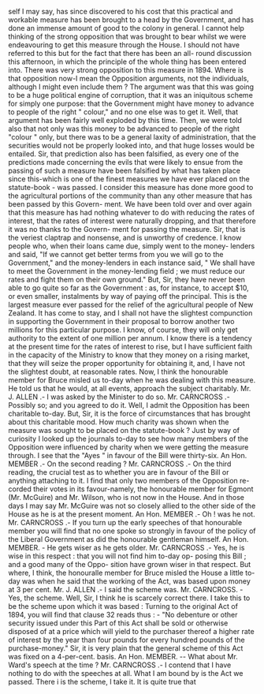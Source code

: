 self I may say, has since discovered to his cost that this practical and workable measure has been brought to a head by the Government, and has done an immense amount of good to the colony in general. I cannot help thinking of the strong opposition that was brought to bear whilst we were endeavouring to get this measure through the House. I should not have referred to this but for the fact that there has been an all- round discussion this afternoon, in which the principle of the whole thing has been entered into. There was very strong opposition to this measure in 1894. Where is that opposition now-I mean the Opposition arguments, not the individuals, although I might even include them ? The argument was that this was going to be a huge political engine of corruption, that it was an iniquitous scheme for simply one purpose: that the Government might have money to advance to people of the right " colour," and no one else was to get it. Well, that argument has been fairly well exploded by this time. Then, we were told also that not only was this money to be advanced to people of the right "colour " only, but there was to be a general laxity of administration, that the securities would not be properly looked into, and that huge losses would be entailed. Sir, that prediction also has been falsified, as every one of the predictions made concerning the evils that were likely to ensue from the passing of such a measure have been falsified by what has taken place since this-which is one of the finest measures we have ever placed on the statute-book - was passed. I consider this measure has done more good to the agricultural portions of the community than any other measure that has been passed by this Govern- ment. We have been told over and over again that this measure has had nothing whatever to do with reducing the rates of interest, that the rates of interest were naturally dropping, and that therefore it was no thanks to the Govern- ment for passing the measure. Sir, that is the veriest claptrap and nonsense, and is unworthy of credence. I know people who, when their loans came due, simply went to the money- lenders and said, "If we cannot get better terms from you we will go to the Government," and the money-lenders in each instance said, " We shall have to meet the Government in the money-lending field ; we must reduce our rates and fight them on their own ground." But, Sir, they have never been able to go quite so far as the Government : as, for instance, to accept $10, or even smaller, instalments by way of paying off the principal. This is the largest measure ever passed for the relief of the agricultural people of New Zealand. It has come to stay, and I shall not have the slightest compunction in supporting the Government in their proposal to borrow another two millions for this particular purpose. I know, of course, they will only get authority to the extent of one million per annum. I know there is a tendency at the present time for the rates of interest to rise, but I have sufficient faith in the capacity of the Ministry to know that they money on a rising market, that they will seize the proper opportunity for obtaining it, and, I have not the slightest doubt, at reasonable rates. Now, I think the honourable member for Bruce misled us to-day when he was dealing with this measure. He told us that he would, at all events, approach the subject charitably. Mr. J. ALLEN .- I was asked by the Minister to do so. Mr. CARNCROSS .- Possibly so; and you agreed to do it. Well, I admit the Opposition has been charitable to-day. But, Sir, it is the force of circumstances that has brought about this charitable mood. How much charity was shown when the measure was sought to be placed on the statute-book ? Just by way of curiosity I looked up the journals to-day to see how many members of the Opposition were influenced by charity when we were getting the measure through. I see that the "Ayes " in favour of the Bill were thirty-six. An Hon. MEMBER .- On the second reading ? Mr. CARNCROSS .- On the third reading, the crucial test as to whether you are in favour of the Bill or anything attaching to it. I find that only two members of the Opposition re- corded their votes in its favour-namely, the honourable member for Egmont (Mr. McGuire) and Mr. Wilson, who is not now in the House. And in those days I may say Mr. McGuire was not so closely allied to the other side of the House as he is at the present moment. An Hon. MEMBER .- Oh ! was he not. Mr. CARNCROSS .- If you turn up the early speeches of that honourable member you will find that no one spoke so strongly in favour of the policy of the Liberal Government as did the honourable gentleman himself. An Hon. MEMBER. - He gets wiser as he gets older. Mr. CARNCROSS .- Yes, he is wise in this respect : that you will not find him to-day op- posing this Bill ; and a good many of the Oppo- sition have grown wiser in that respect. But where, I think, the honouralle member for Bruce misled the House a little to-day was when he said that the working of the Act, was based upon money at 3 per cent. Mr. J. ALLEN .- I said the scheme was. Mr. CARNCROSS. - Yes, the scheme. Well, Sir, I think he is scarcely correct there. I take this to be the scheme upon which it was based : Turning to the original Act of 1894, you will find that clause 32 reads thus : - "No debenture or other security issued under this Part of this Act shall be sold or otherwise disposed of at a price which will yield to the purchaser thereof a higher rate of interest by the year than four pounds for every hundred pounds of the purchase-money." Sir, it is very plain that the general scheme of this Act was fixed on a 4-per-cent. basis. An Hon. MEMBER. -- What about Mr. Ward's speech at the time ? Mr. CARNCROSS .- I contend that I have nothing to do with the speeches at all. What I am bound by is the Act we passed. There i is the scheme, I take it. It is quite true that 